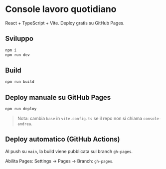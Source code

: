# Console lavoro quotidiano

React + TypeScript + Vite. Deploy gratis su GitHub Pages.

## Sviluppo
```bash
npm i
npm run dev
```

## Build
```bash
npm run build
```

## Deploy manuale su GitHub Pages
```bash
npm run deploy
```

> Nota: cambia `base` in `vite.config.ts` se il repo non si chiama `console-andrea`.

## Deploy automatico (GitHub Actions)
Al push su `main`, la build viene pubblicata sul branch `gh-pages`.

Abilita Pages: Settings → Pages → Branch: `gh-pages`.
